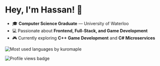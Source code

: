 <h1 align="left">Hey, I'm Hassan! 👋</h1>

- 🎓 **Computer Science Graduate** — University of Waterloo  
- 💻 Passionate about **Frontend, Full-Stack, and Game Development**  
- 🎮 Currently exploring **C++ Game Development** and **C&#35; Microservices**  

<p align="left">
  <img 
    src="https://github-readme-stats.vercel.app/api/top-langs?username=kuromaple&show_icons=true&locale=en&layout=compact&theme=dark" 
    alt="Most used languages by kuromaple" 
  />
</p>

<p align="left"> 
  <img 
    src="https://komarev.com/ghpvc/?username=kuromaple&label=Profile%20Views&color=0e75b6&style=flat" 
    alt="Profile views badge" 
  /> 
</p>
